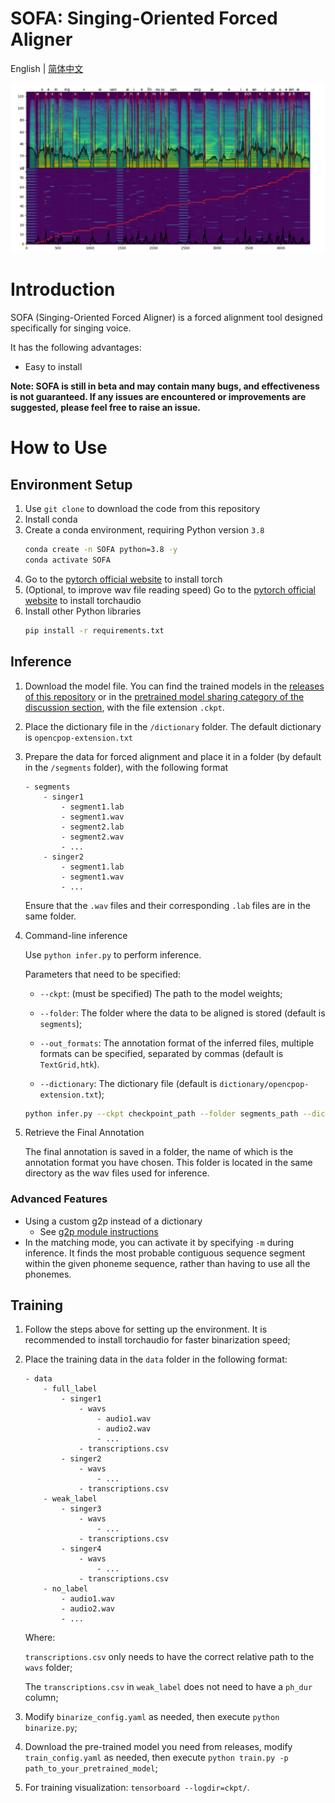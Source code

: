 # SOFA: Singing-Oriented Forced Aligner

English | [简体中文](README_zh.MD)

![example](example.png)

# Introduction

SOFA (Singing-Oriented Forced Aligner) is a forced alignment tool designed specifically for singing voice.

It has the following advantages:

* Easy to install

**Note: SOFA is still in beta and may contain many bugs, and effectiveness is not guaranteed. If any issues are encountered or improvements are suggested, please feel free to raise an issue.**

# How to Use

## Environment Setup

1. Use `git clone` to download the code from this repository
2. Install conda
3. Create a conda environment, requiring Python version `3.8`
    ```bash
    conda create -n SOFA python=3.8 -y
    conda activate SOFA
    ```
4. Go to the [pytorch official website](https://pytorch.org/get-started/locally/) to install torch
5. (Optional, to improve wav file reading speed) Go to the [pytorch official website](https://pytorch.org/get-started/locally/) to install torchaudio
6. Install other Python libraries
    ```bash
    pip install -r requirements.txt
    ```

## Inference

1. Download the model file. You can find the trained models in the [releases of this repository](https://github.com/qiuqiao/SOFA/releases) or in the [pretrained model sharing category of the discussion section](https://github.com/qiuqiao/SOFA/discussions/categories/pretrained-model-sharing), with the file extension `.ckpt`.
2. Place the dictionary file in the `/dictionary` folder. The default dictionary is `opencpop-extension.txt`
3. Prepare the data for forced alignment and place it in a folder (by default in the `/segments` folder), with the following format
    ```text
    - segments
        - singer1
            - segment1.lab
            - segment1.wav
            - segment2.lab
            - segment2.wav
            - ...
        - singer2
            - segment1.lab
            - segment1.wav
            - ...
    ```
    Ensure that the `.wav` files and their corresponding `.lab` files are in the same folder.
4. Command-line inference

    Use `python infer.py` to perform inference.

    Parameters that need to be specified:
    - `--ckpt`: (must be specified) The path to the model weights;
    - `--folder`: The folder where the data to be aligned is stored (default is `segments`);
    - `--out_formats`: The annotation format of the inferred files, multiple formats can be specified, separated by commas (default is `TextGrid,htk`).

    - `--dictionary`: The dictionary file (default is `dictionary/opencpop-extension.txt`);

    ```bash
    python infer.py --ckpt checkpoint_path --folder segments_path --dictionary dictionary_path -out_formats output_format1,output_format2...
    ```
5. Retrieve the Final Annotation

   The final annotation is saved in a folder, the name of which is the annotation format you have chosen. This folder is located in the same directory as the wav files used for inference.

### Advanced Features

   - Using a custom g2p instead of a dictionary
     - See [g2p module instructions](modules/g2p/readme_g2p.md)
   - In the matching mode, you can activate it by specifying `-m` during inference. It finds the most probable contiguous sequence segment within the given phoneme sequence, rather than having to use all the phonemes.

## Training

1. Follow the steps above for setting up the environment. It is recommended to install torchaudio for faster binarization speed;
2. Place the training data in the `data` folder in the following format:

    ```
    - data
        - full_label
            - singer1
                - wavs
                    - audio1.wav
                    - audio2.wav
                    - ...
                - transcriptions.csv
            - singer2
                - wavs
                    - ...
                - transcriptions.csv
        - weak_label
            - singer3
                - wavs
                    - ...
                - transcriptions.csv
            - singer4
                - wavs
                    - ...
                - transcriptions.csv
        - no_label
            - audio1.wav
            - audio2.wav
            - ...
    ```
    Where:

    `transcriptions.csv` only needs to have the correct relative path to the `wavs` folder;

    The `transcriptions.csv` in `weak_label` does not need to have a `ph_dur` column;
3. Modify `binarize_config.yaml` as needed, then execute `python binarize.py`;
4. Download the pre-trained model you need from releases, modify `train_config.yaml` as needed, then execute `python train.py -p path_to_your_pretrained_model`;
5. For training visualization: `tensorboard --logdir=ckpt/`.